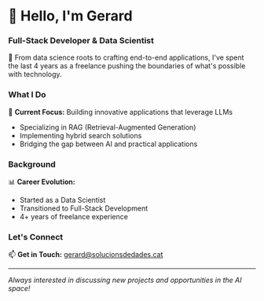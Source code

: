 # 👋 Hello, I'm Gerard

### Full-Stack Developer & Data Scientist

🚀 From data science roots to crafting end-to-end applications, I've spent the last 4 years as a freelance pushing the boundaries of what's possible with technology.

### What I Do

🤖 **Current Focus:** Building innovative applications that leverage LLMs
- Specializing in RAG (Retrieval-Augmented Generation)
- Implementing hybrid search solutions
- Bridging the gap between AI and practical applications

### Background

📊 **Career Evolution:**
- Started as a Data Scientist
- Transitioned to Full-Stack Development
- 4+ years of freelance experience

### Let's Connect

📫 **Get in Touch:** [gerard@solucionsdedades.cat](mailto:gerard@solucionsdedades.cat)

---
*Always interested in discussing new projects and opportunities in the AI space!*
